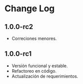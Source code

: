 Change Log
==========

1.0.0-rc2
---
- Correciones menores.

1.0.0-rc1
---
- Versión funcional y estable.
- Refactoreo en código.
- Actualización de requerimientos.